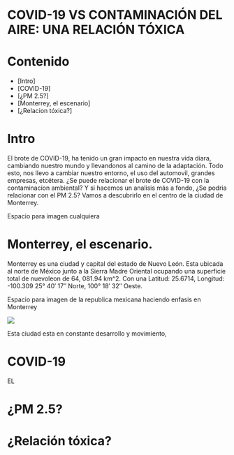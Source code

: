 COVID-19 VS CONTAMINACIÓN DEL AIRE: UNA RELACIÓN TÓXICA
===================

# Contenido
- [Intro]
- [COVID-19]
- [¿PM 2.5?]
- [Monterrey, el escenario]
- [¿Relacion tóxica?]

# Intro
El brote de COVID-19, ha tenido un gran impacto en nuestra vida diara, cambiando nuestro mundo y llevandonos al camino de la adaptación. Todo esto, nos llevo a cambiar nuestro entorno, el uso del automovil, grandes empresas, etcétera. ¿Se puede relacionar el brote de COVID-19 con la contaminacion ambiental? Y si hacemos un analisis más a fondo, ¿Se podria relacionar con el PM 2.5? Vamos a descubrirlo en el centro de la ciudad de Monterrey.

Espacio para imagen cualquiera

# Monterrey, el escenario.
Monterrey es una ciudad y capital del estado de Nuevo León. Esta ubicada al norte de México junto a la Sierra Madre Oriental ocupando una superficie total de nuevoleon de 64, 081.94 km^2. Con una Latitud: 25.6714, Longitud: -100.309 25° 40′ 17″ Norte, 100° 18′ 32″ Oeste.

Espacio para imagen de la republica mexicana haciendo enfasis en Monterrey

![](https://imagenes.milenio.com/uH6ehSmiw7jAtfoBIj3f1wybM0E=/958x596/https://www.milenio.com/uploads/media/2019/09/20/monterrey-fundada-septiembre-diego-montemayor_0_0_958_596.jpg)

Esta ciudad esta en constante desarrollo y movimiento, 

# COVID-19
EL

# ¿PM 2.5?

# ¿Relación tóxica?
